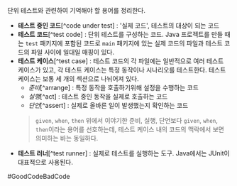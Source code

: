 단위 테스트와 관련하여 기억해야 할 용어를 정리한다.
- **테스트 중인 코드**[^code under test] : '실제 코드', 테스트의 대상이 되는 코드
- **테스트 코드**[^test code] : 단위 테스트를 구성하는 코드. Java 프로젝트를 만들 때는 `test` 패키지에 포함된 코드로 `main` 패키지에 있는 실제 코드의 파일과 테스트 코드의 파일 사이에 일대일 매핑이 있다.
- **테스트 케이스**[^test case] : 테스트 코드의 각 파일에는 일반적으로 여러 테스트 케이스가 있고, 각 테스트 케이스는 특정 동작이나 시나리오를 테스트한다. 테스트 케이스는 보통 세 개의 섹션으로 나뉘어져 있다.
	- *준비*[^arrange] : 특정 동작을 호출하기위해 설정을 수행하는 코드
	- *실행*[^act] : 테스트 중인 동작을 실제로 호출하는 코드
	- *단언*[^assert] : 실제로 올바른 일이 발생했는지 확인하는 코드
	>`given`, `when`, `then`
	>위에서 이야기한 준비, 실행, 단언보다 `given`, `when`, `then`이라는 용어를 선호하는데, 테스트 케이스 내의 코드의 맥락에서 보면 의미하는 바는 동일하다.
- **테스트 러너**[^test runner] : 실제로 테스트를 실행하는 도구. Java에서는 JUnit이 대표적으로 사용된다.

#GoodCodeBadCode 